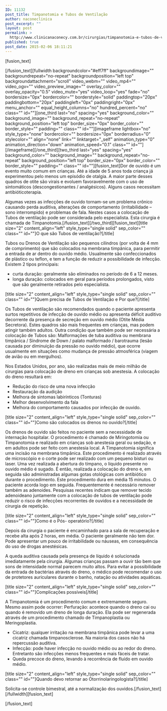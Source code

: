 ```yaml
---
ID: 11132
post_title: Timpanotomia e Tubos de Ventilação
author: naconeclinica
post_excerpt: ""
layout: post
permalink: >
  http://www.clinicanaconecy.com.br/cirurgias/timpanotomia-e-tubos-de-ventilacao/
published: true
post_date: 2015-02-06 18:11:21
---
```

[fusion_text]

[/fusion_text][fullwidth backgroundcolor="#eff7ff" backgroundimage="" backgroundrepeat="no-repeat" backgroundposition="left top" backgroundattachment="scroll" video_webm="" video_mp4="" video_ogv="" video_preview_image="" overlay_color="" overlay_opacity="0.5" video_mute="yes" video_loop="yes" fade="no" bordersize="0px" bordercolor="" borderstyle="solid" paddingtop="20px" paddingbottom="20px" paddingleft="0px" paddingright="0px" menu_anchor="" equal_height_columns="no" hundred_percent="no" class="" id=""][one_third last="no" spacing="yes" background_color="" background_image="" background_repeat="no-repeat" background_position="left top" border_size="0px" border_color="" border_style="" padding="" class="" id=""][imageframe lightbox="no" style_type="none" bordercolor="" bordersize="0px" borderradius="0" stylecolor="" align="none" link="" linktarget="_self" animation_type="0" animation_direction="down" animation_speed="0.1" class="" id=""] <img alt="" src="http://www.clinicanaconecy.com.br/wp-content/uploads/2015/02/timpanotomia.jpg" />[/imageframe][/one_third][two_third last="yes" spacing="yes" background_color="" background_image="" background_repeat="no-repeat" background_position="left top" border_size="0px" border_color="" border_style="" padding="" class="" id=""][fusion_text]Dor de ouvido é um evento muito comum em crianças. Até a idade de 5 anos toda criança já experimentou pelo menos um episódio de otalgia. A maior parte desses quadros de otite são virais e evoluem favoravelmente com o uso de sintomáticos (descongestionantes / analgésicos). Alguns casos necessitam antibióticoterapia.

Algumas vezes as infecções de ouvido tornam-se um problema crônico causando perda auditiva, alterações de comportamento (irritabilidade – sono interrompido) e problemas de fala. Nestes casos a colocação de Tubos de ventilação pode ser considerada pelo especialista. Esta cirurgia é chamada de Timpanotomia.[/fusion_text][/two_third][fusion_text][title size="2" content_align="left" style_type="single solid" sep_color="" class="" id=""]O que são Tubos de ventilação?[/title]

Tubos ou Drenos de Ventilação são pequenos cilindros (por volta de 4 mm de comprimento) que são colocados na membrana timpânica, para permitir a entrada de ar dentro do ouvido médio. Usualmente são confeccionados de plástico ou teflon, e tem a função de reduzir a possibilidade de infecção. Existem 2 tipos principais:

- curta duração: geralmente são eliminados no período de 6 a 12 meses.
- longa duração: colocados em geral para períodos prolongados, visto que são geralmente retirados pelo especialista.

[title size="2" content_align="left" style_type="single solid" sep_color="" class="" id=""]Quem precisa de Tubos de Ventilação e Por que?[/title]

Os Tubos de ventilação são recomendados quando o paciente apresenta surtos repetitivos de infecção de ouvido médio ou apresenta déficit auditivo decorrente da presença de secreção em ouvido médio (Otite Média Secretora). Estes quadros são mais frequentes em crianças, mas podem atingir também adultos. Outra condição que também pode ser necessária a colocação de Tubos são: Malformações de tuba auditiva ou membrana timpânica / Síndrome de Down / palato malformado / barotrauma (lesão  causada por diminuição da pressão no ouvido médio), que ocorre usualmente em situações como mudança de pressão atmosférica (viagem de avião ou em mergulhos).

Nos Estados Unidos, por ano, são realizadas mais de meio milhão de cirurgias para colocação de dreno em crianças sob anestesia. A colocação do dreno resultará em:
<ul>
	<li>Redução do risco de uma nova infecção</li>
	<li>Restauração da audição</li>
	<li>Melhora de sintomas labirínticos (Tonturas)</li>
	<li>Melhor desenvolvimento da fala</li>
	<li>Melhora do comportamento causados por infecção de ouvido.</li>
</ul>
[title size="2" content_align="left" style_type="single solid" sep_color="" class="" id=""]Como são colocados os drenos no ouvido?[/title]

Os drenos de ouvido são feitos no paciente sem a necessidade de internação hospitalar. O procedimento é chamado de Miringotomia ou Timpanotomia e realizado em crianças sob anestesia geral ou sedação, e em adultos pode ser feito com anestesia local. A Timpanotomia significa uma incisão na membrana timpânica. Este procedimento é realizado através de microscópio e o corte pode ser realizado com um pequeno bisturi ou laser. Uma vez realizada a abertura do tímpano, o líquido presente no ouvido médio é sugado. É então, realizada a colocação do dreno e, em seguida são administradas algumas gotas otológicas com antibiótico durante o procedimento. Este procedimento dura em média 15 minutos. O paciente acorda logo em seguida. Frequentemente é necessário remover também as adenoides. Pesquisas recentes indicam que remover tecido adenoideano juntamente com a colocação de tubos de ventilação pode reduzir o risco de infecções recorrentes de ouvidos e a necessidade de cirurgia de repetição.

[title size="2" content_align="left" style_type="single solid" sep_color="" class="" id=""]Como é o Pós- operatório?[/title]

Depois da cirurgia o paciente é encaminhado para a sala de recuperação e recebe alta após 2 horas, em média. O paciente geralmente não tem dor. Pode apresentar um pouco de irritabilidade ou náuseas, em consequência  do uso de drogas anestésicas.

A queda auditiva causada pela presença de líquido é solucionada imediatamente pela cirurgia. Algumas crianças passam a ouvir tão bem que sons de intensidade normal parecem muito altos. Para evitar a possibilidade da entrada de bactérias através do dreno, o médico pode recomendar o uso de protetores auriculares durante o banho, natação ou atividades aquáticas.

[title size="2" content_align="left" style_type="single solid" sep_color="" class="" id=""]Complicações possíveis[/title]

A Timpanotomia é um procedimento comum e extremamente seguro. Mesmo assim pode ocorrer:
Perfuração: acontece quando o dreno cai ou quando é removido um dreno de longa duração. Ela pode ser regenerada através de um procedimento chamado de Timpanoplastia ou Meringoplastia.
<ul>
	<li>Cicatriz: qualquer irritação na membrana timpânica pode levar a uma cicatriz chamada timpanosclerose. Na maioria dos casos não há repercussão auditiva.</li>
	<li>Infecção: pode haver infecção no ouvido médio ou ao redor do dreno. Entretanto são infecções menos frequentes e mais fáceis de tratar.</li>
	<li>Queda precoce do dreno, levando à recorrência de fluído em ouvido médio.</li>
</ul>
[title size="2" content_align="left" style_type="single solid" sep_color="" class="" id=""]Quando devo retornar ao Otorrinolaringologista?[/title]

Solicita-se controle bimestral, até a normalização dos ouvidos.[/fusion_text][/fullwidth][fusion_text]

[/fusion_text]